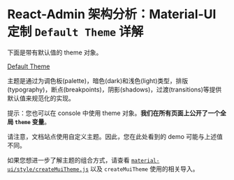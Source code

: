# React-Admin 架构分析：Material-UI 定制 `Default Theme` 详解

<p class="description">下面是带有默认值的 theme 对象。</p>

[Default Theme](https://material-ui.com/customization/default-theme/)

主题是通过为调色板(palette)，暗色(dark)和浅色(light)类型，排版(typography)，断点(breakpoints)，阴影(shadows)，过渡(transitions)等提供默认值来规范化的实现。

提示：您也可以在 console 中使用 theme 对象。**我们在所有页面上公开了一个全局 `theme` 变量**。

请注意，文档站点使用自定义主题。因此，您在此处看到的 demo 可能与上述值不同。

如果您想进一步了解主题的组合方式，请查看 [`material-ui/style/createMuiTheme.js`](https://github.com/mui-org/material-ui/blob/master/packages/material-ui/src/styles/createMuiTheme.js) 以及 `createMuiTheme` 使用的相关导入。

